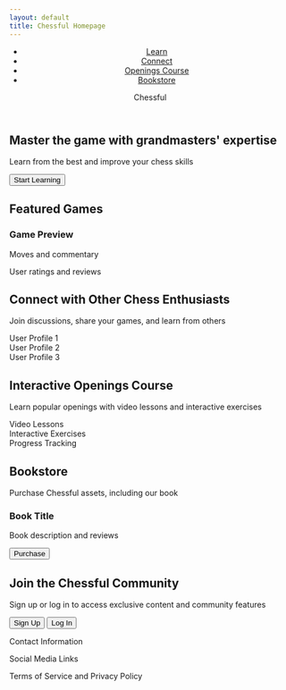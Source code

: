 ```yaml
---
layout: default
title: Chessful Homepage
---
```



<!DOCTYPE html>
<html lang="en">
<head>
    <meta charset="UTF-8">
    <meta name="viewport" content="width=device-width, initial-scale=1.0">
    <title>Chessful</title>
    <link rel="stylesheet" href="styles.css">
</head>
<body>
    <!-- Header Section -->
    <header>
        <nav>
            <ul>
                <li><a href="#learn">Learn</a></li>
                <li><a href="#connect">Connect</a></li>
                <li><a href="#openings-course">Openings Course</a></li>
                <li><a href="#bookstore">Bookstore</a></li>
            </ul>
            <div class="logo">Chessful</div>
        </nav>
    </header>
    <!-- Hero Section -->
    <section class="hero">
        <h1>Master the game with grandmasters' expertise</h1>
        <p>Learn from the best and improve your chess skills</p>
        <button>Start Learning</button>
    </section>
    <!-- Featured Games Section -->
    <section id="learn" class="featured-games">
        <h2>Featured Games</h2>
        <div class="game-preview">
            <h3>Game Preview</h3>
            <p>Moves and commentary</p>
            <div class="interactive-board"></div>
            <p>User ratings and reviews</p>
        </div>
    </section>
    <!-- Community Section -->
    <section id="connect" class="community">
        <h2>Connect with Other Chess Enthusiasts</h2>
        <p>Join discussions, share your games, and learn from others</p>
        <div class="user-profiles">
            <div class="profile">User Profile 1</div>
            <div class="profile">User Profile 2</div>
            <div class="profile">User Profile 3</div>
        </div>
    </section>
    <!-- Openings Course Section -->
    <section id="openings-course" class="openings-course">
        <h2>Interactive Openings Course</h2>
        <p>Learn popular openings with video lessons and interactive exercises</p>
        <div class="course-features">
            <div class="feature">Video Lessons</div>
            <div class="feature">Interactive Exercises</div>
            <div class="feature">Progress Tracking</div>
        </div>
    </section>
    <!-- Bookstore Section -->
    <section id="bookstore" class="bookstore">
        <h2>Bookstore</h2>
        <p>Purchase Chessful assets, including our book</p>
        <div class="book">
            <h3>Book Title</h3>
            <p>Book description and reviews</p>
            <button>Purchase</button>
        </div>
    </section>
    <!-- Call-to-Action Section -->
    <section class="cta">
        <h2>Join the Chessful Community</h2>
        <p>Sign up or log in to access exclusive content and community features</p>
        <button>Sign Up</button>
        <button>Log In</button>
    </section>
    <!-- Footer Section -->
    <footer>
        <p>Contact Information</p>
        <p>Social Media Links</p>
        <p>Terms of Service and Privacy Policy</p>
    </footer>
</body>
</html>
